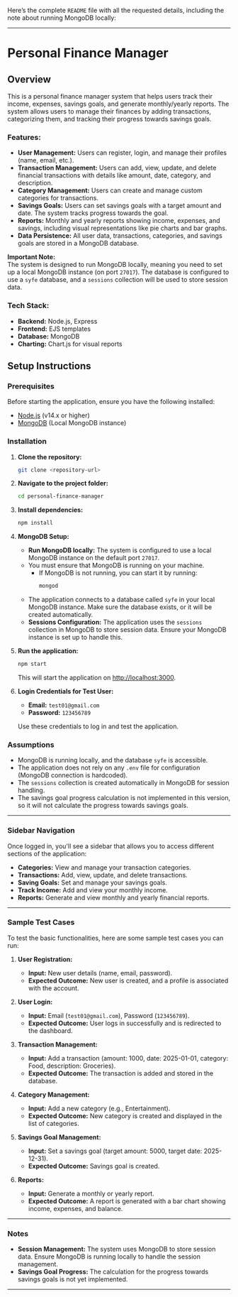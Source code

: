 Here’s the complete `README` file with all the requested details, including the note about running MongoDB locally:

---

# Personal Finance Manager

## Overview

This is a personal finance manager system that helps users track their income, expenses, savings goals, and generate monthly/yearly reports. The system allows users to manage their finances by adding transactions, categorizing them, and tracking their progress towards savings goals.

### Features:

- **User Management:** Users can register, login, and manage their profiles (name, email, etc.).
- **Transaction Management:** Users can add, view, update, and delete financial transactions with details like amount, date, category, and description.
- **Category Management:** Users can create and manage custom categories for transactions.
- **Savings Goals:** Users can set savings goals with a target amount and date. The system tracks progress towards the goal.
- **Reports:** Monthly and yearly reports showing income, expenses, and savings, including visual representations like pie charts and bar graphs.
- **Data Persistence:** All user data, transactions, categories, and savings goals are stored in a MongoDB database.

**Important Note:**  
The system is designed to run MongoDB locally, meaning you need to set up a local MongoDB instance (on port `27017`). The database is configured to use a `syfe` database, and a `sessions` collection will be used to store session data.

### Tech Stack:

- **Backend:** Node.js, Express
- **Frontend:** EJS templates
- **Database:** MongoDB
- **Charting:** Chart.js for visual reports

## Setup Instructions

### Prerequisites

Before starting the application, ensure you have the following installed:

- [Node.js](https://nodejs.org/) (v14.x or higher)
- [MongoDB](https://www.mongodb.com/) (Local MongoDB instance)

### Installation

1. **Clone the repository:**

   ```bash
   git clone <repository-url>
   ```

2. **Navigate to the project folder:**

   ```bash
   cd personal-finance-manager
   ```

3. **Install dependencies:**

   ```bash
   npm install
   ```

4. **MongoDB Setup:**

   - **Run MongoDB locally:** The system is configured to use a local MongoDB instance on the default port `27017`.
   - You must ensure that MongoDB is running on your machine.
     - If MongoDB is not running, you can start it by running:
       ```bash
       mongod
       ```
   - The application connects to a database called `syfe` in your local MongoDB instance. Make sure the database exists, or it will be created automatically.
   - **Sessions Configuration:** The application uses the `sessions` collection in MongoDB to store session data. Ensure your MongoDB instance is set up to handle this.

5. **Run the application:**

   ```bash
   npm start
   ```

   This will start the application on [http://localhost:3000](http://localhost:3000).

6. **Login Credentials for Test User:**

   - **Email:** `test01@gmail.com`
   - **Password:** `123456789`

   Use these credentials to log in and test the application.

### Assumptions

- MongoDB is running locally, and the database `syfe` is accessible.
- The application does not rely on any `.env` file for configuration (MongoDB connection is hardcoded).
- The `sessions` collection is created automatically in MongoDB for session handling.
- The savings goal progress calculation is not implemented in this version, so it will not calculate the progress towards savings goals.

---

### Sidebar Navigation

Once logged in, you'll see a sidebar that allows you to access different sections of the application:

- **Categories:** View and manage your transaction categories.
- **Transactions:** Add, view, update, and delete transactions.
- **Saving Goals:** Set and manage your savings goals.
- **Track Income:** Add and view your monthly income.
- **Reports:** Generate and view monthly and yearly financial reports.

---

### Sample Test Cases

To test the basic functionalities, here are some sample test cases you can run:

1. **User Registration:**

   - **Input:** New user details (name, email, password).
   - **Expected Outcome:** New user is created, and a profile is associated with the account.

2. **User Login:**

   - **Input:** Email (`test01@gmail.com`), Password (`123456789`).
   - **Expected Outcome:** User logs in successfully and is redirected to the dashboard.

3. **Transaction Management:**

   - **Input:** Add a transaction (amount: 1000, date: 2025-01-01, category: Food, description: Groceries).
   - **Expected Outcome:** The transaction is added and stored in the database.

4. **Category Management:**

   - **Input:** Add a new category (e.g., Entertainment).
   - **Expected Outcome:** New category is created and displayed in the list of categories.

5. **Savings Goal Management:**

   - **Input:** Set a savings goal (target amount: 5000, target date: 2025-12-31).
   - **Expected Outcome:** Savings goal is created.

6. **Reports:**
   - **Input:** Generate a monthly or yearly report.
   - **Expected Outcome:** A report is generated with a bar chart showing income, expenses, and balance.

---

### Notes

- **Session Management:** The system uses MongoDB to store session data. Ensure MongoDB is running locally to handle the session management.
- **Savings Goal Progress:** The calculation for the progress towards savings goals is not yet implemented.

---
